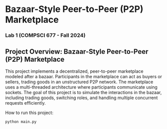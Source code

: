 # Bazaar-Style Peer-to-Peer (P2P) Marketplace

### Lab 1 (COMPSCI 677 - Fall 2024)

## Project Overview: Bazaar-Style Peer-to-Peer (P2P) Marketplace

This project implements a decentralized, peer-to-peer marketplace modeled after a bazaar. Participants in the marketplace can act as buyers or sellers, trading goods in an unstructured P2P network. The marketplace uses a multi-threaded architecture where participants communicate using sockets. The goal of this project is to simulate the interactions in the bazaar, including trading goods, switching roles, and handling multiple concurrent requests efficiently.

How to run this project:

```
python main.py
```
